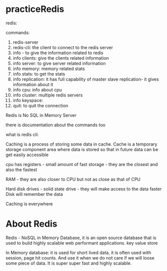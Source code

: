 # practiceRedis


redis:

commands: 
1. redis-server
2. redis-cli: the client to connect to the redis server
3. info - to give the information related to redis
4. info clients: give the clients related information
5. info server: to give server related information
6. info memory: memory related stats
7. info stats: to get the stats
8. info replication: it has full capability of master slave replication- it gives information about it
9. info cpu: info about cpu
10. info cluster: multiple redis servers
11. info keyspace: 
12. quit: to quit the connection

Redis is No SQL in Memory Server

there is documentation about the commands too


what is redis cli: 


Caching is a process of storing some data in cache. Cache is a temporary storage component area where data is stored so that in future data can be get easily accessible 

cpu has registers - small amount of fast storage - they are the closest and also the fastest 

RAM - they are also closer to CPU but not as close as that of CPU

Hard disk drives - solid state drive - they will make access to the data faster 
Disk will remember the data

Caching is everywhere

# About Redis
Redis - NoSQL in Memory Database, it is an open source database that is used to build highly scalable web performant applications. 
key value store

In Memory database: it is used for short lived data, it is often used with session, page hit counts. And use it when we do not care if we will loose some piece of data. It is super super fast and highly scalable.
